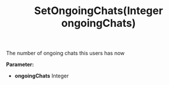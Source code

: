 ﻿---
uid: crmscript_ref_NSChatPresence_SetOngoingChats
title: SetOngoingChats(Integer ongoingChats)
intellisense: NSChatPresence.SetOngoingChats
keywords: NSChatPresence, GetOngoingChats
so.topic: reference
---

The number of ongoing chats this users has now

**Parameter:** 
 - **ongoingChats** Integer

